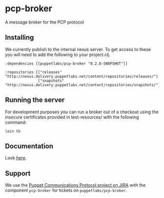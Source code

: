# pcp-broker

A message broker for the PCP protocol

## Installing

We currently publish to the internal nexus server.  To get access to
these you will need to add the following to your project.clj.

```
:dependencies [[puppetlabs/pcp-broker "0.2.0-SNAPSHOT"]]

:repositories [["releases" "http://nexus.delivery.puppetlabs.net/content/repositories/releases/"]
               ["snapshots" "http://nexus.delivery.puppetlabs.net/content/repositories/snapshots/"]]
```

## Running the server

For development purposes you can run a broker out of a checkout using
the *insecure* certificates provided in test-resources/ with the
following command:

    lein tk

## Documentation

Look [here](docs/).

## Support

We use the [Puppet Communications Protocol project on JIRA](https://tickets.puppetlabs.com/browse/PCP)
with the component `pcp-broker` for tickets on `puppetlabs/pcp-broker`.
